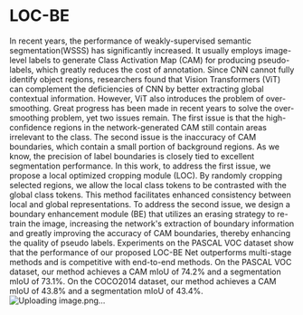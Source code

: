 # LOC-BE
In recent years, the performance of weakly-supervised semantic segmentation(WSSS) has significantly increased. It usually employs image-level labels to generate Class Activation Map (CAM) for producing pseudo-labels, which greatly reduces the cost of annotation. Since CNN cannot fully identify object regions, researchers found that Vision Transformers (ViT) can complement the deficiencies of CNN by better extracting global contextual information. However, ViT also introduces the problem of over-smoothing. Great progress has been made in recent years to solve the over-smoothing problem, yet two issues remain. The first issue is that the high-confidence regions in the network-generated CAM still contain areas irrelevant to the class. The second issue is the inaccuracy of CAM boundaries, which contain a small portion of background regions. As we know, the precision of label boundaries is closely tied to excellent segmentation performance. In this work, to address the first issue, we propose a local optimized cropping module (LOC). By randomly cropping selected regions, we allow the local class tokens to be contrasted with the global class tokens. This method facilitates enhanced consistency between local and global representations. To address the second issue, we design a boundary enhancement module (BE) that utilizes an erasing strategy to re-train the image, increasing the network's extraction of boundary information and greatly improving the accuracy of CAM boundaries, thereby enhancing the quality of pseudo labels. Experiments on the PASCAL VOC dataset show that the performance of our proposed LOC-BE Net outperforms multi-stage methods and is competitive with end-to-end methods. On the PASCAL VOC dataset, our method achieves a CAM mIoU of 74.2\% and a segmentation mIoU of 73.1\%. On the COCO2014 dataset, our method achieves a CAM mIoU of 43.8\% and a segmentation mIoU of 43.4\%.
![Uploading image.png…]()
